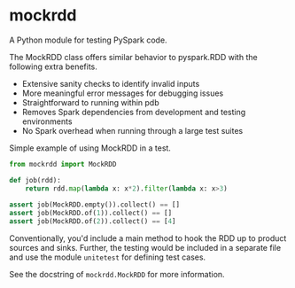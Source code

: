 # mockrdd
A Python module for testing PySpark code.

The MockRDD class offers similar behavior to pyspark.RDD with the following
extra benefits.
* Extensive sanity checks to identify invalid inputs
* More meaningful error messages for debugging issues
* Straightforward to running within pdb
* Removes Spark dependencies from development and testing environments
* No Spark overhead when running through a large test suites

Simple example of using MockRDD in a test.
```python
from mockrdd import MockRDD

def job(rdd):
    return rdd.map(lambda x: x*2).filter(lambda x: x>3)
   
assert job(MockRDD.empty()).collect() == [] 
assert job(MockRDD.of(1)).collect() == [] 
assert job(MockRDD.of(2)).collect() == [4] 
```

Conventionally, you'd include a main method to hook the RDD up to product sources and sinks.
Further, the testing would be included in a separate file and use the module
`unitetest` for defining test cases.

See the docstring of `mockrdd.MockRDD` for more information.